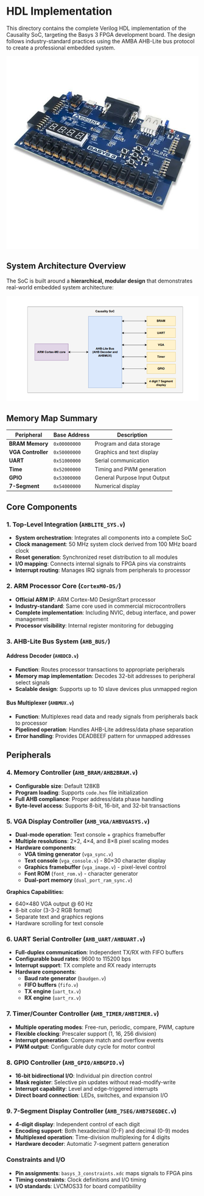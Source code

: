 # HDL Implementation

This directory contains the complete Verilog HDL implementation of the Causality SoC, targeting the Basys 3 FPGA development board. The design follows industry-standard practices using the AMBA AHB-Lite bus protocol to create a professional embedded system.

![FPGA Development board](../docs/basys3.jpg)

## System Architecture Overview

The SoC is built around a **hierarchical, modular design** that demonstrates real-world embedded system architecture:

![Hardware Architecture](../docs/SoC_HW.png)

## Memory Map Summary

| Peripheral | Base Address| Description |
|------------|-------------|-------------|
| **BRAM Memory** | `0x00000000` | Program and data storage |
| **VGA Controller** | `0x50000000` | Graphics and text display |
| **UART** | `0x51000000` | Serial communication |
| **Time** | `0x52000000` | Timing and PWM generation |
| **GPIO** | `0x53000000` | General Purpose Input Output|
| **7-Segment** | `0x54000000` | Numerical display |


## Core Components

### 1. Top-Level Integration (`AHBLITE_SYS.v`)
- **System orchestration**: Integrates all components into a complete SoC
- **Clock management**: 50 MHz system clock derived from 100 MHz board clock
- **Reset generation**: Synchronized reset distribution to all modules
- **I/O mapping**: Connects internal signals to FPGA pins via constraints
- **Interrupt routing**: Manages IRQ signals from peripherals to processor

### 2. ARM Processor Core (`CortexM0-DS/`)
- **Official ARM IP**: ARM Cortex-M0 DesignStart processor
- **Industry-standard**: Same core used in commercial microcontrollers
- **Complete implementation**: Including NVIC, debug interface, and power management
- **Processor visibility**: Internal register monitoring for debugging

### 3. AHB-Lite Bus System (`AHB_BUS/`)

#### Address Decoder (`AHBDCD.v`)
- **Function**: Routes processor transactions to appropriate peripherals
- **Memory map implementation**: Decodes 32-bit addresses to peripheral select signals
- **Scalable design**: Supports up to 10 slave devices plus unmapped region

#### Bus Multiplexer (`AHBMUX.v`)
- **Function**: Multiplexes read data and ready signals from peripherals back to processor
- **Pipelined operation**: Handles AHB-Lite address/data phase separation
- **Error handling**: Provides DEADBEEF pattern for unmapped addresses

## Peripherals

### 4. Memory Controller (`AHB_BRAM/AHB2BRAM.v`)
- **Configurable size**: Default 128KB
- **Program loading**: Supports `code.hex` file initialization
- **Full AHB compliance**: Proper address/data phase handling
- **Byte-level access**: Supports 8-bit, 16-bit, and 32-bit transactions

### 5. VGA Display Controller (`AHB_VGA/AHBVGASYS.v`)
- **Dual-mode operation**: Text console + graphics framebuffer
- **Multiple resolutions**: 2×2, 4×4, and 8×8 pixel scaling modes
- **Hardware components**:
  - **VGA timing generator** (`vga_sync.v`)
  - **Text console** (`vga_console.v`) - 80×30 character display
  - **Graphics framebuffer** (`vga_image.v`) - pixel-level control
  - **Font ROM** (`font_rom.v`) - character generator
  - **Dual-port memory** (`dual_port_ram_sync.v`)

**Graphics Capabilities:**
- 640×480 VGA output @ 60 Hz
- 8-bit color (3-3-2 RGB format)
- Separate text and graphics regions
- Hardware scrolling for text console

### 6. UART Serial Controller (`AHB_UART/AHBUART.v`)
- **Full-duplex communication**: Independent TX/RX with FIFO buffers
- **Configurable baud rates**: 9600 to 115200 bps
- **Interrupt support**: TX complete and RX ready interrupts
- **Hardware components**:
  - **Baud rate generator** (`baudgen.v`)
  - **FIFO buffers** (`fifo.v`)
  - **TX engine** (`uart_tx.v`)
  - **RX engine** (`uart_rx.v`)

### 7. Timer/Counter Controller (`AHB_TIMER/AHBTIMER.v`)
- **Multiple operating modes**: Free-run, periodic, compare, PWM, capture
- **Flexible clocking**: Prescaler support (1, 16, 256 division)
- **Interrupt generation**: Compare match and overflow events
- **PWM output**: Configurable duty cycle for motor control

### 8. GPIO Controller (`AHB_GPIO/AHBGPIO.v`)
- **16-bit bidirectional I/O**: Individual pin direction control
- **Mask register**: Selective pin updates without read-modify-write
- **Interrupt capability**: Level and edge-triggered interrupts
- **Direct board connection**: LEDs, switches, and expansion I/O

### 9. 7-Segment Display Controller (`AHB_7SEG/AHB7SEGDEC.v`)
- **4-digit display**: Independent control of each digit
- **Encoding support**: Both hexadecimal (0-F) and decimal (0-9) modes
- **Multiplexed operation**: Time-division multiplexing for 4 digits
- **Hardware decoder**: Automatic 7-segment pattern generation

### Constraints and I/O
- **Pin assignments**: `basys_3_constraints.xdc` maps signals to FPGA pins
- **Timing constraints**: Clock definitions and I/O timing
- **I/O standards**: LVCMOS33 for board compatibility

